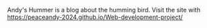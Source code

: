 Andy's Hummer is a blog about the humming bird.
Visit the site with https://peaceandy-2024.github.io/Web-development-project/
